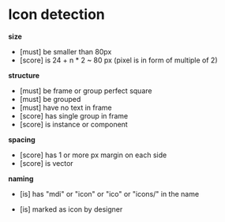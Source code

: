 # Icon detection

**size**
- [must] be smaller than 80px
- [score] is 24 + n * 2 ~ 80  px (pixel is in form of multiple of 2)

**structure**
- [must] be frame or group perfect square
- [must] be grouped
- [must] have no text in frame
- [score] has single group in frame
- [score] is instance or component

**spacing**
- [score] has 1 or more px margin on each side
- [score] is vector

**naming**
- [is] has "mdi" or "icon" or "ico" or "icons/" in the name

- [is] marked as icon by designer

